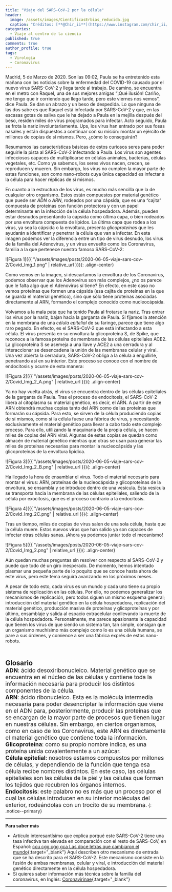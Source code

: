 ```yaml
---
title: "Viaje del SARS-CoV-2 por la célula"
header:
  image: /assets/images/CientificasErbias_reducida.jpg
  caption: "Créditos: [**@Chir_ii**](https://www.instagram.com/chir_ii/?hl=en)"
categories:
  - Viaje al centro de la ciencia
published: true
comments: true
author_profile: true
tags:
  - Virología
  - Coronavirus
--- 
```


 
Madrid, 5 de Marzo de 2020. Son las 09:02, Paula se ha entretenido esta mañana con las noticias sobre la enfermedad del COVID-19 causado por el nuevo virus SARS-CoV-2 y llega tarde al trabajo. De camino, se encuentra en el metro con Raquel, una de sus mejores amigas “¡Qué ilusión! Cariño, me tengo que ir corriendo que llego tarde, pero este viernes nos vemos”, dice Paula. Se dan un abrazo y un beso de despedida. Lo que ninguna de las dos sabe es que Raquel está infectada por SARS-CoV-2 y que, en las escasas gotas de saliva que le ha dejado a Paula en la mejilla después del beso, residen miles de virus programados para infectar. Acto seguido, Paula se frota la nariz involuntariamente. Ups, los virus han entrado por sus fosas nasales y están dispuestos a continuar con su misión: montar un ejército de millones de copias de sí mismos. Pero, ¿cómo lo conseguirán?
 
Resumamos las características básicas de estos curiosos seres para poder seguirle la pista al SARS-CoV-2 infectando a Paula. Los virus son agentes infecciosos capaces de multiplicarse en células animales, bacterias, células vegetales, etc. Como ya sabemos, los seres vivos nacen, crecen, se reproducen y mueren. Sin embargo, los virus no cumplen la mayor parte de estas funciones, son como nano-robots cuya única capacidad es infectar a la célula para hacer réplicas de sí mismos. 
 
En cuanto a la estructura de los virus, es mucho más sencilla que la de cualquier otro organismo. Estos están compuestos por material genético que puede ser *ADN* o *ARN*, rodeados por una cápsida, que es una “cajita” compuesta de proteínas con función protectora y con un papel determinante en la infección de la célula hospedadora. Además, pueden estar desnudos presentando la cápsida como última capa, o bien rodeados por una envoltura compuesta de lípidos. La última capa que rodea a los virus, ya sea la cápsida o la envoltura, presenta *glicoproteínas* que les ayudarán a identificar y penetrar la célula que van a infectar. En esta imagen podemos ver la diferencia entre un tipo de virus desnudo, los virus de la familia del Adenovirus, y un virus envuelto como los Coronavirus, familia a la que pertenece nuestro famoso SARS-CoV-2:


![Figura 1]({{ "/assets/images/posts/2020-06-05-viaje-sars-cov-2/Covid_Img_1.png" | relative_url }}){: .align-center}

Como vemos en la imagen, si descartamos la envoltura de los Coronavirus, podemos observar que los Adenovirus son más complejos, ¿no os parece que le falta algo que el Adenovirus sí tiene? En efecto, en este caso no vemos proteínas que formen una cápsida (esa cajita de proteínas en la que se guarda  el material genético), sino que sólo tiene proteínas asociadas directamente al ARN, formando el complejo conocido como nucleocápsida.
 
Volvamos a la mala pata que ha tenido Paula al frotarse la nariz. Tras entrar los virus por la nariz, bajan hacia la garganta de Paula. Si fijamos la atención en la membrana de una *célula epitelial* de su faringe, parece que tiene algo raro pegado. En efecto, es el SARS-CoV-2 que está infectando a esta célula. El virus presenta en su envoltura la glicoproteína S, de Spike, que reconoce a la famosa proteína de membrana de las células epiteliales ACE2. La glicoproteína S se asemeja a una llave y ACE2 a una cerradura y al interaccionar se desencadena la unión de las membranas celular y viral. Una vez abierta la cerradura, SARS-CoV-2 obliga a la célula a engullirle, penetrando así en su interior. Este proceso se conoce con el nombre de endocitosis y ocurre de esta manera:

![Figura 2]({{ "/assets/images/posts/2020-06-05-viaje-sars-cov-2/Covid_Img_2_A.png" | relative_url }}){: .align-center}

Ya no hay vuelta atrás, el virus se encuentra dentro de las células epiteliales de la garganta de Paula. Tras el proceso de endocitosis, el SARS-CoV-2 libera al citoplasma su material genético, es decir, el ARN. A partir de este ARN obtendrá muchas copias tanto del ARN como de las proteínas que formarán su cápsida. Para esto, se sirven de la célula produciendo copias de sí mismos, como si la célula fuese una fábrica de virus, y necesitando exclusivamente el material genético para llevar a cabo todo este complejo proceso. Para ello, utilizando la maquinaria de la propia célula, se  hacen miles de copias del ARN viral. Algunas de estas copias se quedan como almacén de material genético mientras que otras se usan para generar las miles de proteínas necesarias para montar la nucleocápsida y las glicoproteínas de la envoltura lipídica. 

![Figura 3]({{ "/assets/images/posts/2020-06-05-viaje-sars-cov-2/Covid_Img_2_B.png" | relative_url }}){: .align-center}

Ha llegado la hora de ensamblar el virus. Todo el material necesario para montar el virus: ARN, proteínas de la nucleocápsida y glicoproteínas de la envoltura, se ensambla y se introduce dentro de una vesícula. Esta vesícula se transporta hacia la membrana de las células epiteliales, saliendo de la célula por exocitosis, que es el proceso contrario a la endocitosis. 

![Figura 4]({{ "/assets/images/posts/2020-06-05-viaje-sars-cov-2/Covid_Img_2C.png" | relative_url }}){: .align-center}

Tras un tiempo, miles de copias de virus salen de una sola célula, hasta que la célula muere. Estos nuevos virus que han salido ya son capaces de infectar otras células sanas. ¡Ahora ya podemos juntar todo el mecanismo!

![Figura 5]({{ "/assets/images/posts/2020-06-05-viaje-sars-cov-2/Covid_Img_2.png" | relative_url }}){: .align-center}

Aún quedan muchas preguntas sin resolver con respecto al  SARS-CoV-2 y puede que todo dé un giro inesperado. De momento, hemos intentado plasmar una pequeña parte de lo poquito que se conoce hasta ahora de este virus, pero este tema seguirá avanzando en los próximos meses. 
 
A pesar de todo esto, cada virus es un mundo y cada uno tiene su propio sistema de replicación en las células. Por ello, no podemos generalizar los mecanismos de replicación, pero todos siguen un mismo esquema general; introducción del material genético en la célula hospedadora, replicación del material genético, producción masiva de proteínas y glicoproteínas y por último, ensamblaje y salida al espacio extracelular conllevando la muerte de la célula hospedadora. Personalmente, me parece apasionante la capacidad que tienen los virus de que siendo un sistema tan, tan simple, consigan que un organismo muchísimo más complejo como lo es una célula humana, se pare a sus órdenes, y comience a ser una fábrica exprés de estos nano-robots.
&nbsp;  
&nbsp;  
&nbsp;   

<span style="font-size:1.5em">**Glosario**</span>
&nbsp;   
<span style="font-size:1.25em">**ADN**: ácido desoxiribonucleico. Material genético que se encuentra en el núcleo de las células y contiene toda la información necesaria para producir los distintos componentes de la célula.        
**ARN**: ácido ribonucleico. Esta es la molécula intermedia necesaria para poder desencriptar la información que viene en el ADN para, posteriormente, producir las proteínas que se encargan de la mayor parte de procesos que tienen lugar en nuestras células. Sin embargo, en ciertos organismos, como en caso de los Coronavirus, este ARN es directamente el material genético que contiene toda la información.      
**Glicoproteína**: como su propio nombre indica, es una proteína unida covalentemente a un azúcar.   
**Célula epitelial**: nosotros estamos compuestos por millones de células, y dependiendo de la función que tenga esa célula recibe nombres distintos. En este caso, las células epiteliales son las células de la piel y las células que forman los tejidos que recubren los órganos internos.      
**Endocitosis**: este palabro no es más que un proceso por el cual las células introducen en su interior moléculas del exterior, rodeándolas con un trocito de su membrana.</span>
{: .notice--primary} 
     

---
**Para saber más**

* Artículo interesantísimo que explica porqué este SARS-CoV-2 tiene una tasa infectiva tan elevada en comparación con el resto 
de SARS-CoV, en Español: [ccu cgg cgg gca Las doce letras que cambiaron el mundo](https://elpais.com/elpais/2020/05/09/ciencia/1589059080_203445.html){:target="_blank"} Aquí describen otro mecanismo de entrada que se ha descrito para el SARS-CoV-2. Este mecanismo consiste en la fusión de ambas membranas, celular y viral, e introducción del material genético directamente en la célula hospedadora.
* Si quieres saber información más técnica sobre la familia del coronavirus, en Inglés: [Coronavirinae](https://viralzone.expasy.org/785){:target="_blank"}

---
